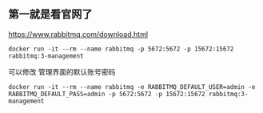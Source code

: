 ## 第一就是看官网了

https://www.rabbitmq.com/download.html


```
docker run -it --rm --name rabbitmq -p 5672:5672 -p 15672:15672 rabbitmq:3-management
```


可以修改 管理界面的默认账号密码


```
docker run -it --rm --name rabbitmq -e RABBITMQ_DEFAULT_USER=admin -e RABBITMQ_DEFAULT_PASS=admin -p 5672:5672 -p 15672:15672 rabbitmq:3-management
```